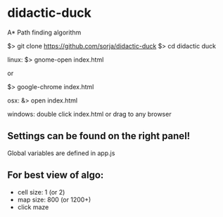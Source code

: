 # didactic-duck
A* Path finding algorithm


$> git clone https://github.com/sorja/didactic-duck
$> cd didactic duck

linux:
$> gnome-open index.html 

or

$> google-chrome index.html

osx:
&> open index.html

windows:
double click index.html or drag to any browser


Settings can be found on the right panel!
----------------------

Global variables are defined in app.js

For best view of algo:
----------------------
* cell size: 1 (or 2)
* map size: 800 (or 1200+)
* click maze
